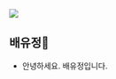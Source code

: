 <img src="https://capsule-render.vercel.app/api?type=slice&color=a4def0&height=100&section=header" />

## 배유정👋


* 안녕하세요. 배유정입니다.

